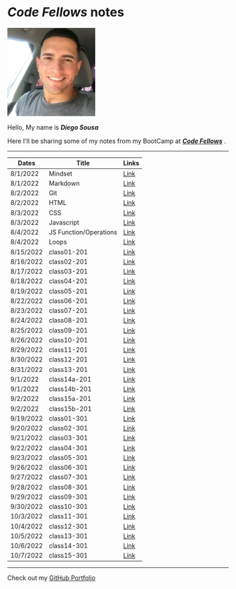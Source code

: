 # **_Code Fellows_ notes**

![Me](profile.jpeg)

Hello, My name is **_Diego Sousa_**

Here I'll be sharing some of my notes from my BootCamp at [**_Code Fellows_**](https://www.codefellows.org/) .

---

| Dates     | Title                  | Links                    |
| --------- | ---------------------- | ------------------------ |
| 8/1/2022  | Mindset                | [Link](mindset-notes.md) |
| 8/1/2022  | Markdown               | [Link](Markdown.md)      |
| 8/2/2022  | Git                    | [Link](git.md)           |
| 8/2/2022  | HTML                   | [Link](html-notes.md)    |
| 8/3/2022  | CSS                    | [Link](css-notes.md)     |
| 8/3/2022  | Javascript             | [Link](js-notes.md)      |
| 8/4/2022  | JS Function/Operations | [Link](js-functions.md)  |
| 8/4/2022  | Loops                  | [Link](loops.md)         |
| 8/15/2022 | class01-201            | [Link](class01-201.md)   |
| 8/16/2022 | class02-201            | [Link](class02-201.md)   |
| 8/17/2022 | class03-201            | [Link](class03-201.md)   |
| 8/18/2022 | class04-201            | [Link](class04-201.md)   |
| 8/19/2022 | class05-201            | [Link](class05-201.md)   |
| 8/22/2022 | class06-201            | [Link](class06-201.md)   |
| 8/23/2022 | class07-201            | [Link](class07-201.md)   |
| 8/24/2022 | class08-201            | [Link](class08-201.md)   |
| 8/25/2022 | class09-201            | [Link](class09-201.md)   |
| 8/26/2022 | class10-201            | [Link](class10-201.md)   |
| 8/29/2022 | class11-201            | [Link](class11-201.md)   |
| 8/30/2022 | class12-201            | [Link](class12-201.md)   |
| 8/31/2022 | class13-201            | [Link](class13-201.md)   |
| 9/1/2022 | class14a-201            | [Link](class14a-201.md)   |
| 9/1/2022 | class14b-201            | [Link](class14b-201.md)   |
| 9/2/2022 | class15a-201            | [Link](class15a-201.md)   |
| 9/2/2022 | class15b-201            | [Link](class15b-201.md)   |
| 9/19/2022 | class01-301            | [Link](class01-301.md)   |
| 9/20/2022 | class02-301            | [Link](class02-301.md)   |
| 9/21/2022 | class03-301            | [Link](class03-301.md)   |
| 9/22/2022 | class04-301            | [Link](class04-301.md)   |
| 9/23/2022 | class05-301            | [Link](class05-301.md)   |
| 9/26/2022 | class06-301            | [Link](class06-301.md)  |
| 9/27/2022 | class07-301            | [Link](class07-301.md)  |
| 9/28/2022 | class08-301            | [Link](class08-301.md)  |
| 9/29/2022 | class09-301            | [Link](class09-301.md)  |
| 9/30/2022 | class10-301            | [Link](class10-301.md)  |
| 10/3/2022 | class11-301            | [Link](class11-301.md)  |
| 10/4/2022 | class12-301            | [Link](class12-301.md)  |
| 10/5/2022 | class13-301            | [Link](class13-301.md)  |
| 10/6/2022 | class14-301            | [Link](class14-301.md)  |
| 10/7/2022 | class15-301            | [Link](class15-301.md)  |

---

Check out my [GitHub Portfolio](https://github.com/dmenezessousa/)




